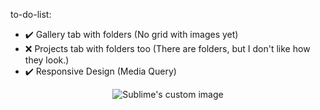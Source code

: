 to-do-list:
<ul>
  <li>✔️ Gallery tab with folders (No grid with images yet)</li>
  <li>❌ Projects tab with folders too (There are folders, but I don't like how they look.)</li>
  <li>✔️ Responsive Design (Media Query)</li>
 </ul>

<p align="center">
  <img src="https://media2.giphy.com/media/4ilFRqgbzbx4c/giphy.gif?cid=ecf05e478v35kw6b5d21b3a1147vdjoeyyesaq8z12sxpxdy&rid=giphy.gif&ct=g" alt="Sublime's custom image"/>
</p>
